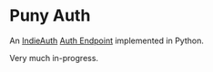 Puny Auth
=========

An [IndieAuth](https://indieweb.org/IndieAuth) 
[Auth Endpoint](https://indieweb.org/authorization-endpoint) implemented in
Python.

Very much in-progress.
